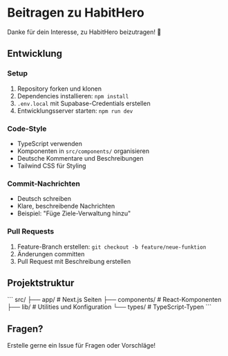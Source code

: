 # Beitragen zu HabitHero

Danke für dein Interesse, zu HabitHero beizutragen! 🎉

## Entwicklung

### Setup
1. Repository forken und klonen
2. Dependencies installieren: `npm install`
3. `.env.local` mit Supabase-Credentials erstellen
4. Entwicklungsserver starten: `npm run dev`

### Code-Style
- TypeScript verwenden
- Komponenten in `src/components/` organisieren
- Deutsche Kommentare und Beschreibungen
- Tailwind CSS für Styling

### Commit-Nachrichten
- Deutsch schreiben
- Klare, beschreibende Nachrichten
- Beispiel: "Füge Ziele-Verwaltung hinzu"

### Pull Requests
1. Feature-Branch erstellen: `git checkout -b feature/neue-funktion`
2. Änderungen committen
3. Pull Request mit Beschreibung erstellen

## Projektstruktur

\`\`\`
src/
├── app/           # Next.js Seiten
├── components/    # React-Komponenten
├── lib/          # Utilities und Konfiguration
└── types/        # TypeScript-Typen
\`\`\`

## Fragen?

Erstelle gerne ein Issue für Fragen oder Vorschläge!
